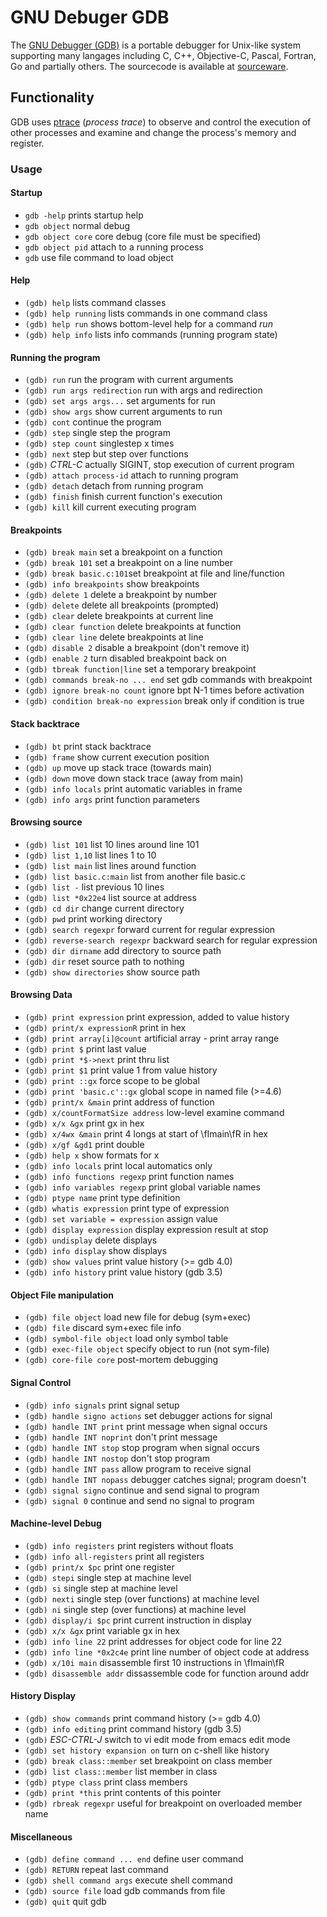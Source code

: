 # GNU Debuger GDB

The [GNU Debugger (GDB)](https://en.wikipedia.org/wiki/GNU_Debugger) is a portable debugger for Unix-like system supporting many langages including C, C++, Objective-C, Pascal, Fortran, Go and partially others. The sourcecode is available at [sourceware](https://sourceware.org/git/gitweb.cgi?p=binutils-gdb.git).

## Functionality

GDB uses [ptrace](https://en.wikipedia.org/wiki/Ptrace) (*process trace*) to observe and control the execution of other processes and examine and change the process's memory and register.

### Usage

#### Startup 

* `gdb -help` prints startup help
* `gdb object` normal debug 
* `gdb object core` core debug (core file must be specified)
* `gdb object pid` attach to a running process
* `gdb` use file command to load object 

#### Help

* `(gdb) help` lists command classes
* `(gdb) help running` lists commands in one command class
* `(gdb) help run` shows bottom-level help for a command *run* 
* `(gdb) help info` lists info commands (running program state)

#### Running the program

* `(gdb) run` run the program with current arguments
* `(gdb) run args redirection` run with args and redirection
* `(gdb) set args args...` set arguments for run 
* `(gdb) show args` show current arguments to run
* `(gdb) cont` continue the program
* `(gdb) step` single step the program
* `(gdb) step count` singlestep x times
* `(gdb) next` step but step over functions 
* `(gdb)` *CTRL-C* actually SIGINT, stop execution of current program 
* `(gdb) attach process-id` attach to running program
* `(gdb) detach` detach from running program
* `(gdb) finish` finish current function's execution
* `(gdb) kill` kill current executing program 


#### Breakpoints

* `(gdb) break main` set a breakpoint on a function
* `(gdb) break 101` set a breakpoint on a line number
* `(gdb) break basic.c:101`set breakpoint at file and line/function
* `(gdb) info breakpoints` show breakpoints
* `(gdb) delete 1` delete a breakpoint by number
* `(gdb) delete` delete all breakpoints (prompted)
* `(gdb) clear` delete breakpoints at current line
* `(gdb) clear function` delete breakpoints at function
* `(gdb) clear line` delete breakpoints at line
* `(gdb) disable 2` disable a breakpoint (don't remove it)
* `(gdb) enable 2` turn disabled breakpoint back on
* `(gdb) tbreak function|line` set a temporary breakpoint
* `(gdb) commands break-no ... end` set gdb commands with breakpoint
* `(gdb) ignore break-no count` ignore bpt N-1 times before activation
* `(gdb) condition break-no expression` break only if condition is true


#### Stack backtrace

* `(gdb) bt` print stack backtrace
* `(gdb) frame` show current execution position
* `(gdb) up` move up stack trace (towards main)
* `(gdb) down` move down stack trace (away from main)
* `(gdb) info locals` print automatic variables in frame
* `(gdb) info args` print function parameters 

#### Browsing source

* `(gdb) list 101` list 10 lines around line 101
* `(gdb) list 1,10` list lines 1 to 10
* `(gdb) list main` list lines around function 
* `(gdb) list basic.c:main` list from another file basic.c
* `(gdb) list -` list previous 10 lines
* `(gdb) list *0x22e4` list source at address
* `(gdb) cd dir` change current directory
* `(gdb) pwd` print working directory
* `(gdb) search regexpr` forward current for regular expression
* `(gdb) reverse-search regexpr` backward search for regular expression
* `(gdb) dir dirname` add directory to source path
* `(gdb) dir` reset source path to nothing
* `(gdb) show directories` show source path

#### Browsing Data

* `(gdb) print expression` print expression, added to value history
* `(gdb) print/x expressionR` print in hex
* `(gdb) print array[i]@count` artificial array - print array range
* `(gdb) print $` print last value
* `(gdb) print *$->next` print thru list
* `(gdb) print $1` print value 1 from value history
* `(gdb) print ::gx` force scope to be global
* `(gdb) print 'basic.c'::gx` global scope in named file (>=4.6)
* `(gdb) print/x &main` print address of function
* `(gdb) x/countFormatSize address` low-level examine command
* `(gdb) x/x &gx` print gx in hex
* `(gdb) x/4wx &main` print 4 longs at start of \fImain\fR in hex
* `(gdb) x/gf &gd1` print double
* `(gdb) help x` show formats for x
* `(gdb) info locals` print local automatics only
* `(gdb) info functions regexp` print function names
* `(gdb) info variables regexp` print global variable names
* `(gdb) ptype name` print type definition
* `(gdb) whatis expression` print type of expression
* `(gdb) set variable = expression` assign value
* `(gdb) display expression` display expression result at stop
* `(gdb) undisplay` delete displays
* `(gdb) info display` show displays
* `(gdb) show values` print value history (>= gdb 4.0)
* `(gdb) info history` print value history (gdb 3.5)

#### Object File manipulation

* `(gdb) file object` load new file for debug (sym+exec)
* `(gdb) file` discard sym+exec file info
* `(gdb) symbol-file object` load only symbol table
* `(gdb) exec-file object` specify object to run (not sym-file)
* `(gdb) core-file core` post-mortem debugging

#### Signal Control

* `(gdb) info signals` print signal setup
* `(gdb) handle signo actions` set debugger actions for signal
* `(gdb) handle INT print` print message when signal occurs
* `(gdb) handle INT noprint` don't print message
* `(gdb) handle INT stop` stop program when signal occurs
* `(gdb) handle INT nostop` don't stop program
* `(gdb) handle INT pass` allow program to receive signal
* `(gdb) handle INT nopass` debugger catches signal; program doesn't
* `(gdb) signal signo` continue and send signal to program
* `(gdb) signal 0` continue and send no signal to program

#### Machine-level Debug

* `(gdb) info registers` print registers without floats
* `(gdb) info all-registers` print all registers
* `(gdb) print/x $pc` print one register
* `(gdb) stepi` single step at machine level
* `(gdb) si` single step at machine level
* `(gdb) nexti` single step (over functions) at machine level
* `(gdb) ni` single step (over functions) at machine level
* `(gdb) display/i $pc` print current instruction in display
* `(gdb) x/x &gx` print variable gx in hex
* `(gdb) info line 22` print addresses for object code for line 22
* `(gdb) info line *0x2c4e` print line number of object code at address
* `(gdb) x/10i main` disassemble first 10 instructions in \fImain\fR
* `(gdb) disassemble addr` dissassemble code for function around addr

#### History Display

* `(gdb) show commands`	print command history (>= gdb 4.0)
* `(gdb) info editing` print command history (gdb 3.5)
* `(gdb)` *ESC-CTRL-J* switch to vi edit mode from emacs edit mode
* `(gdb) set history expansion on` turn on c-shell like history
* `(gdb) break class::member` set breakpoint on class member
* `(gdb) list class::member` list member in class
* `(gdb) ptype class` print class members
* `(gdb) print *this` print contents of this pointer
* `(gdb) rbreak regexpr` useful for breakpoint on overloaded member name

#### Miscellaneous

* `(gdb) define command ... end` define user command
* `(gdb) RETURN` repeat last command
* `(gdb) shell command args` execute shell command 
* `(gdb) source file` load gdb commands from file
* `(gdb) quit` quit gdb

